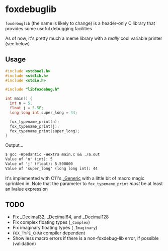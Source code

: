 # foxdebuglib

`foxdebuglib` (the name is likely to change) is a header-only C library that provides some useful debugging facilities

As of now, it's pretty much a meme library with a _really_ cool variable printer (see below)

## Usage

```c
#include <stdbool.h>
#include <stdlib.h>
#include <stdio.h>

#include "libfoxdebug.h"

int main() {
  int n = 5;
  float j = 5.5F;
  long long int super_long = 44;

  fox_typename_print(n);
  fox_typename_print(j);
  fox_typename_print(super_long);
}
```

Output...

```txt
$ gcc -Wpedantic -Wextra main.c && ./a.out
Value of 'n' (int): 5
Value of 'j' (float): 5.500000
Value of 'super_long' (long long int): 44
```

It's implemented with C11's [_Generic](https://en.cppreference.com/w/c/language/generic) with a little bit of macro magic sprinkled in. Note that the parameter to `fox_typename_print` _must_ be at least an lvalue expression

## TODO

- Fix _Decimal32, _Decimal64, and _Decimal128
- Fix complex floating types (`_Complex`)
- Fix imaginary floating types (`_Imaginary`)
- `FOX_TYPE_CHAR` compiler dependent
- Show less macro errors if there is a non-foxdebug-lib error, if possible (validation)
